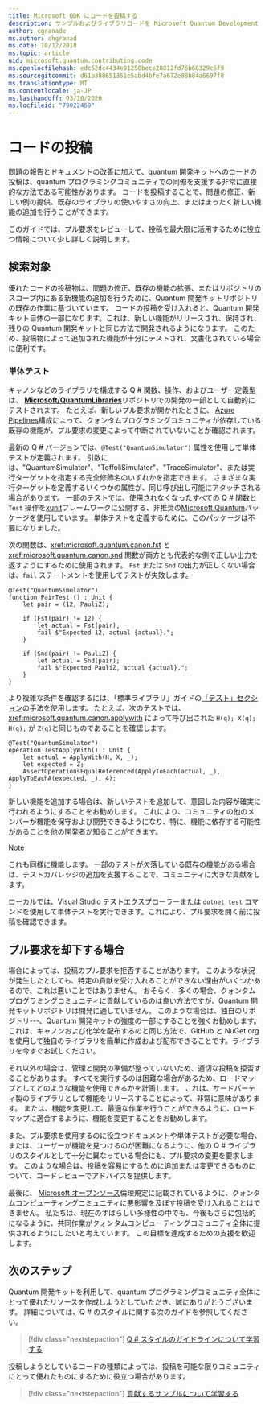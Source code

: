 ```yaml
---
title: Microsoft QDK にコードを投稿する
description: サンプルおよびライブラリコードを Microsoft Quantum Development Kit (QDK) に投稿する方法について説明します。
author: cgranade
ms.author: chgranad
ms.date: 10/12/2018
ms.topic: article
uid: microsoft.quantum.contributing.code
ms.openlocfilehash: edc52dc4434e91258bece28812fd76b66329c6f9
ms.sourcegitcommit: d61b388651351e5abd4bfe7a672e88b84a6697f8
ms.translationtype: MT
ms.contentlocale: ja-JP
ms.lasthandoff: 03/10/2020
ms.locfileid: "79022469"
---
```

# <a name="contributing-code"></a>コードの投稿

問題の報告とドキュメントの改善に加えて、quantum 開発キットへのコードの投稿は、quantum プログラミングコミュニティでの同僚を支援する非常に直接的な方法である可能性があります。
コードを投稿することで、問題の修正、新しい例の提供、既存のライブラリの使いやすさの向上、またはまったく新しい機能の追加を行うことができます。

このガイドでは、プル要求をレビューして、投稿を最大限に活用するために役立つ情報について少し詳しく説明します。

## <a name="what-we-look-for"></a>検索対象

優れたコードの投稿物は、問題の修正、既存の機能の拡張、またはリポジトリのスコープ内にある新機能の追加を行うために、Quantum 開発キットリポジトリの既存の作業に基づいています。
コードの投稿を受け入れると、Quantum 開発キット自体の一部になります。これは、新しい機能がリリースされ、保持され、残りの Quantum 開発キットと同じ方法で開発されるようになります。
このため、投稿物によって追加された機能が十分にテストされ、文書化されている場合に便利です。

### <a name="unit-tests"></a>単体テスト

キャノンなどのライブラリを構成する Q # 関数、操作、およびユーザー定義型は、 [**Microsoft/QuantumLibraries**](https://github.com/Microsoft/QuantumLibraries/)リポジトリでの開発の一部として自動的にテストされます。
たとえば、新しいプル要求が開かれたときに、 [Azure Pipelines](https://azure.microsoft.com/services/devops/pipelines/)構成によって、クォンタムプログラミングコミュニティが依存している既存の機能が、プル要求の変更によって中断されていないことが確認されます。

最新の Q # バージョンでは、`@Test("QuantumSimulator")` 属性を使用して単体テストが定義されます。 引数には、"QuantumSimulator"、"ToffoliSimulator"、"TraceSimulator"、または実行ターゲットを指定する完全修飾名のいずれかを指定できます。 さまざまな実行ターゲットを定義するいくつかの属性が、同じ呼び出し可能にアタッチされる場合があります。 一部のテストでは、使用されなくなったすべての Q # 関数と `Test` 操作を[xunit](https://xunit.github.io/)フレームワークに公開する、非推奨の[Microsoft Quantum](https://www.nuget.org/packages/Microsoft.Quantum.Xunit/)パッケージを使用しています。 単体テストを定義するために、このパッケージは不要になりました。 

次の関数は、<xref:microsoft.quantum.canon.fst> と <xref:microsoft.quantum.canon.snd> 関数が両方とも代表的な例で正しい出力を返すようにするために使用されます。
`Fst` または `Snd` の出力が正しくない場合は、`fail` ステートメントを使用してテストが失敗します。

```qsharp
@Test("QuantumSimulator")
function PairTest () : Unit {
    let pair = (12, PauliZ);

    if (Fst(pair) != 12) {
        let actual = Fst(pair);
        fail $"Expected 12, actual {actual}.";
    }

    if (Snd(pair) != PauliZ) {
        let actual = Snd(pair);
        fail $"Expected PauliZ, actual {actual}.";
    }
}
```

より複雑な条件を確認するには、「標準ライブラリ」ガイドの[「テスト」セクション](xref:microsoft.quantum.libraries.diagnostics)の手法を使用します。
たとえば、次のテストでは、<xref:microsoft.quantum.canon.applywith> によって呼び出された `H(q); X(q); H(q);` が `Z(q)`と同じものであることを確認します。

```Q#
@Test("QuantumSimulator")
operation TestApplyWith() : Unit {
    let actual = ApplyWith(H, X, _);
    let expected = Z;
    AssertOperationsEqualReferenced(ApplyToEach(actual, _), ApplyToEachA(expected, _), 4);
}
```

新しい機能を追加する場合は、新しいテストを追加して、意図した内容が確実に行われるようにすることをお勧めします。
これにより、コミュニティの他のメンバーが機能を保守および開発できるようになり、特に、機能に依存する可能性があることを他の開発者が知ることができます。

> [!NOTE]
> これも同様に機能します。
> 一部のテストが欠落している既存の機能がある場合は、テストカバレッジの追加を支援することで、コミュニティに大きな貢献をします。

ローカルでは、Visual Studio テストエクスプローラーまたは `dotnet test` コマンドを使用して単体テストを実行できます。これにより、プル要求を開く前に投稿を確認できます。

<!-- TODO:
### Comments and Documentation ###

### Citations and References ### -->


## <a name="when-well-reject-a-pull-request"></a>プル要求を却下する場合

場合によっては、投稿のプル要求を拒否することがあります。
このような状況が発生したとしても、特定の貢献を受け入れることができない理由がいくつかあるので、これは悪いことではありません。
おそらく、多くの場合、クォンタムプログラミングコミュニティに貢献しているのは良い方法ですが、Quantum 開発キットリポジトリは開発に適していません。
このような場合は、独自のリポジトリ---、Quantum 開発キットの強度の一部にすることを強くお勧めします。これは、キャノンおよび化学を配布するのと同じ方法で、GitHub と NuGet.org を使用して独自のライブラリを簡単に作成および配布できることです。ライブラリを今すぐお試しください。

それ以外の場合は、管理と開発の準備が整っていないため、適切な投稿を拒否することがあります。
すべてを実行するのは困難な場合があるため、ロードマップとしてどのような機能を使用できるかを計画します。
これは、サードパーティ製のライブラリとして機能をリリースすることによって、非常に意味があります。
または、機能を変更して、最適な作業を行うことができるように、ロードマップに適合するように、機能を変更することをお勧めします。

また、プル要求を使用するのに役立つドキュメントや単体テストが必要な場合、または、ユーザーが機能を見つけるのが困難になるように、他の Q # ライブラリのスタイルとして十分に異なっている場合にも、プル要求の変更を要求します。
このような場合は、投稿を容易にするために追加または変更できるものについて、コードレビューでアドバイスを提供します。

最後に、 [Microsoft オープンソース](https://opensource.microsoft.com/codeofconduct/)倫理規定に記載されているように、クォンタムコンピューティングコミュニティに悪影響を及ぼす投稿を受け入れることはできません。
私たちは、現在のすばらしい多様性の中でも、今後もさらに包括的になるように、共同作業がクォンタムコンピューティングコミュニティ全体に提供されるようにしたいと考えています。
この目標を達成するための支援を歓迎します。

## <a name="next-steps"></a>次のステップ

Quantum 開発キットを利用して、quantum プログラミングコミュニティ全体にとって優れたリソースを作成しようとしていただき、誠にありがとうございます。
詳細については、Q # のスタイルに関する次のガイドを参照してください。

> [!div class="nextstepaction"]
> [Q # スタイルのガイドラインについて学習する](xref:microsoft.quantum.contributing.style)

投稿しようとしているコードの種類によっては、投稿を可能な限りコミュニティにとって優れたものにするために役立つ場合があります。

> [!div class="nextstepaction"]
> [貢献するサンプルについて学習する](xref:microsoft.quantum.contributing.samples)
